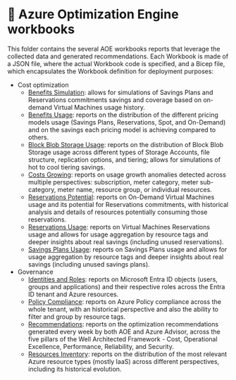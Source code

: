 # 📒 Azure Optimization Engine workbooks

This folder contains the several AOE workbooks reports that leverage the collected data and generated recommendations. Each Workbook is made of a JSON file, where the actual Workbook code is specified, and a Bicep file, which encapsulates the Workbook definition for deployment purposes:

- Cost optimization
    - [Benefits Simulation](./benefits-simulation.json): allows for simulations of Savings Plans and Reservations commitments savings and coverage based on on-demand Virtual Machines usage history.
    - [Benefits Usage](./benefits-usage.json): reports on the distribution of the different pricing models usage (Savings Plans, Reservations, Spot, and On-Demand) and on the savings each pricing model is achieving compared to others.
    - [Block Blob Storage Usage](./blockblobstorage-usage.json): reports on the distribution of Block Blob Storage usage across different types of Storage Accounts, file structure, replication options, and tiering; allows for simulations of hot to cool tiering savings.
    - [Costs Growing](./costs-growing.json): reports on usage growth anomalies detected across multiple perspectives: subscription, meter category, meter sub-category, meter name, resource group, or individual resources.
    - [Reservations Potential](./reservations-potential.json): reports on On-Demand Virtual Machines usage and its potential for Reservations commitments, with historical analysis and details of resources potentially consuming those reservations.
    - [Reservations Usage](./reservations-usage.json): reports on Virtual Machines Reservations usage and allows for usage aggregation by resource tags and deeper insights about real savings (including unused reservations).
    - [Savings Plans Usage](./savingsplans-usage.json): reports on Savings Plans usage and allows for usage aggregation by resource tags and deeper insights about real savings (including unused savings plans).
- Governance
    - [Identities and Roles](./identities-roles.json): reports on Microsoft Entra ID objects (users, groups and applications) and their respective roles across the Entra ID tenant and Azure resources.
    - [Policy Compliance](./policy-compliance.json): reports on Azure Policy compliance across the whole tenant, with an historical perspective and also the ability to filter and group by resource tags.
    - [Recommendations](./recommendations.json): reports on the optimization recommendations generated every week by both AOE and Azure Advisor, across the five pillars of the Well Architected Framework - Cost, Operational Excellence, Performance, Reliability, and Security.
    - [Resources Inventory](./resources-inventory.json): reports on the distribution of the most relevant Azure resource types (mostly IaaS) across different perspectives, including its historical evolution.